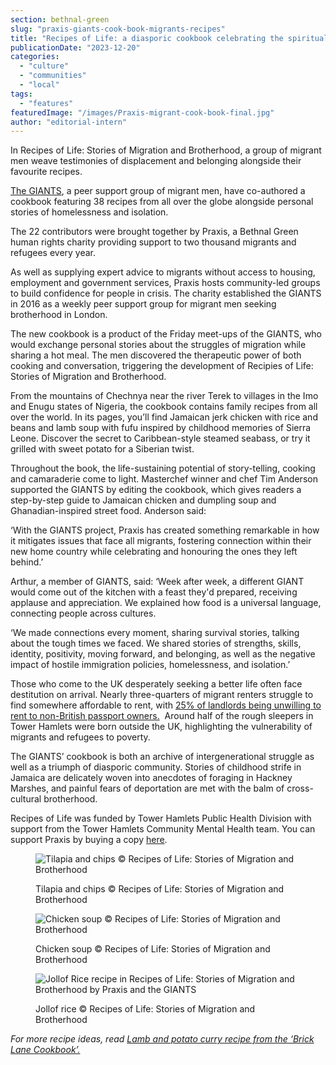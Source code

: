 ```yaml
---
section: bethnal-green
slug: "praxis-giants-cook-book-migrants-recipes"
title: "Recipes of Life: a diasporic cookbook celebrating the spiritual sustenance of community"
publicationDate: "2023-12-20"
categories: 
  - "culture"
  - "communities"
  - "local"
tags: 
  - "features"
featuredImage: "/images/Praxis-migrant-cook-book-final.jpg"
author: "editorial-intern"
---
```


In Recipes of Life: Stories of Migration and Brotherhood, a group of migrant men weave testimonies of displacement and belonging alongside their favourite recipes.

[The GIANTS](https://www.praxis.org.uk/news/category/GIANTS), a peer support group of migrant men, have co-authored a cookbook featuring 38 recipes from all over the globe alongside personal stories of homelessness and isolation. 

The 22 contributors were brought together by Praxis, a Bethnal Green human rights charity providing support to two thousand migrants and refugees every year.  

As well as supplying expert advice to migrants without access to housing, employment and government services, Praxis hosts community-led groups to build confidence for people in crisis. The charity established the GIANTS in 2016 as a weekly peer support group for migrant men seeking brotherhood in London.

The new cookbook is a product of the Friday meet-ups of the GIANTS, who would exchange personal stories about the struggles of migration while sharing a hot meal. The men discovered the therapeutic power of both cooking and conversation, triggering the development of Recipies of Life: Stories of Migration and Brotherhood. 

From the mountains of Chechnya near the river Terek to villages in the Imo and Enugu states of Nigeria, the cookbook contains family recipes from all over the world. In its pages, you’ll find Jamaican jerk chicken with rice and beans and lamb soup with fufu inspired by childhood memories of Sierra Leone. Discover the secret to Caribbean-style steamed seabass, or try it grilled with sweet potato for a Siberian twist. 

Throughout the book, the life-sustaining potential of story-telling, cooking and camaraderie come to light. Masterchef winner and chef Tim Anderson supported the GIANTS by editing the cookbook, which gives readers a step-by-step guide to Jamaican chicken and dumpling soup and Ghanadian-inspired street food. Anderson said:

‘With the GIANTS project, Praxis has created something remarkable in how it mitigates issues that face all migrants, fostering connection within their new home country while celebrating and honouring the ones they left behind.’

Arthur, a member of GIANTS, said: ‘Week after week, a different GIANT would come out of the kitchen with a feast they'd prepared, receiving applause and appreciation. We explained how food is a universal language, connecting people across cultures.

‘We made connections every moment, sharing survival stories, talking about the tough times we faced. We shared stories of strengths, skills, identity, positivity, moving forward, and belonging, as well as the negative impact of hostile immigration policies, homelessness, and isolation.’ 

Those who come to the UK desperately seeking a better life often face destitution on arrival. Nearly three-quarters of migrant renters struggle to find somewhere affordable to rent, with [25% of landlords being unwilling to rent to non-British passport owners.](https://www.generationrent.org/2023/10/26/immigration-policy-causing-housing-related-poverty-generation-rent-tells-uk-parliament/)  Around half of the rough sleepers in Tower Hamlets were born outside the UK, highlighting the vulnerability of migrants and refugees to poverty. 

The GIANTS’ cookbook is both an archive of intergenerational struggle as well as a triumph of diasporic community. Stories of childhood strife in Jamaica are delicately woven into anecdotes of foraging in Hackney Marshes, and painful fears of deportation are met with the balm of cross-cultural brotherhood. 

Recipes of Life was funded by Tower Hamlets Public Health Division with support from the Tower Hamlets Community Mental Health team. You can support Praxis by buying a copy [here](https://act.praxis.org.uk/recipes-life-cookbook). 

<figure>

![Tilapia and chips © Recipes of Life: Stories of Migration and Brotherhood](/images/tilapiaandchips-1024x683.jpg)

<figcaption>

Tilapia and chips © Recipes of Life: Stories of Migration and Brotherhood

</figcaption>

</figure>

<figure>

![Chicken soup © Recipes of Life: Stories of Migration and Brotherhood](/images/Migrant-praxis-cookbook-chicken-soup-1024x683.jpg)

<figcaption>

Chicken soup © Recipes of Life: Stories of Migration and Brotherhood

</figcaption>

</figure>

<figure>

![Jollof Rice recipe in Recipes of Life: Stories of Migration and Brotherhood by Praxis and the GIANTS](/images/jollofrice-1024x682.jpg)

<figcaption>

Jollof rice © Recipes of Life: Stories of Migration and Brotherhood

</figcaption>

</figure>

_For more recipe ideas, read_ [_Lamb and potato curry recipe from the ‘Brick Lane Cookbook’._](https://romanroadlondon.com/lamb-potato-curry-recipe-brick-lane-cookbook/)
